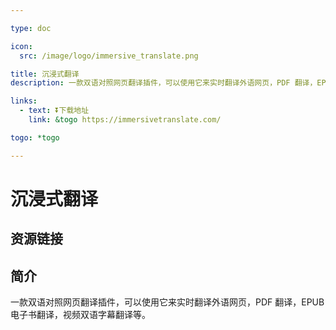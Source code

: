 ```yaml
---

type: doc

icon:
  src: /image/logo/immersive_translate.png

title: 沉浸式翻译
description: 一款双语对照网页翻译插件，可以使用它来实时翻译外语网页，PDF 翻译，EPUB 电子书翻译，视频双语字幕翻译等。

links:
  - text: ⏬下载地址
    link: &togo https://immersivetranslate.com/

togo: *togo

---
```


<ShowLogo />

# 沉浸式翻译

<ShowBreadcrumb />

## 资源链接

<ShowLinks />

## 简介

一款双语对照网页翻译插件，可以使用它来实时翻译外语网页，PDF 翻译，EPUB 电子书翻译，视频双语字幕翻译等。